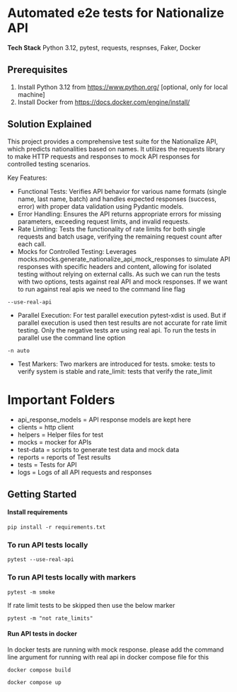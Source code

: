 # Automated e2e tests for Nationalize API

**Tech Stack**
Python 3.12, pytest, requests, respnses, Faker, Docker

## Prerequisites
1. Install Python 3.12 from https://www.python.org/ [optional, only for local machine]
2. Install Docker from https://docs.docker.com/engine/install/

## Solution Explained

This project provides a comprehensive test suite for the Nationalize API, which predicts nationalities based on names. It utilizes the requests library to make HTTP requests and responses to mock API responses for controlled testing scenarios.

Key Features:

- Functional Tests: Verifies API behavior for various name formats (single name, last name, batch) and handles expected responses (success, error) with proper data validation using Pydantic models.
- Error Handling: Ensures the API returns appropriate errors for missing parameters, exceeding request limits, and invalid requests.
- Rate Limiting: Tests the functionality of rate limits for both single requests and batch usage, verifying the remaining request count after each call.
- Mocks for Controlled Testing: Leverages mocks.mocks.generate_nationalize_api_mock_responses to simulate API responses with specific headers and content, allowing for isolated testing without relying on external calls. As such we can run the tests with two options, tests against real API and mock responses. If we want to run against real apis we need to the command line flag
```
--use-real-api
```
- Parallel Execution: For test parallel execution pytest-xdist is used. But if parallel execution is used then test results are not accurate for rate limit testing. Only the negative tests are using real api. To run the tests in parallel use the command line option
```
-n auto
```
- Test Markers: Two markers are introduced for tests. smoke: tests to verify system is stable and rate_limit: tests that verify the rate_limit

# Important Folders
- api_response_models = API response models are kept here
- clients = http client
- helpers = Helper files for test
- mocks = mocker for APIs
- test-data = scripts to generate test data and mock data
- reports = reports of Test results
- tests = Tests for API
- logs = Logs of all API requests and responses

    
## Getting Started

#### Install requirements

```
pip install -r requirements.txt
```

### To run API tests locally

```
pytest --use-real-api
```

### To run API tests locally with markers

```
pytest -m smoke
```
If rate limit tests to be skipped then use the below marker
```
pytest -m "not rate_limits"
```

#### Run API tests in docker
In docker tests are running with mock response. please add the command line argument for running with real api in docker compose file for this

```
docker compose build
```

```
docker compose up
```
